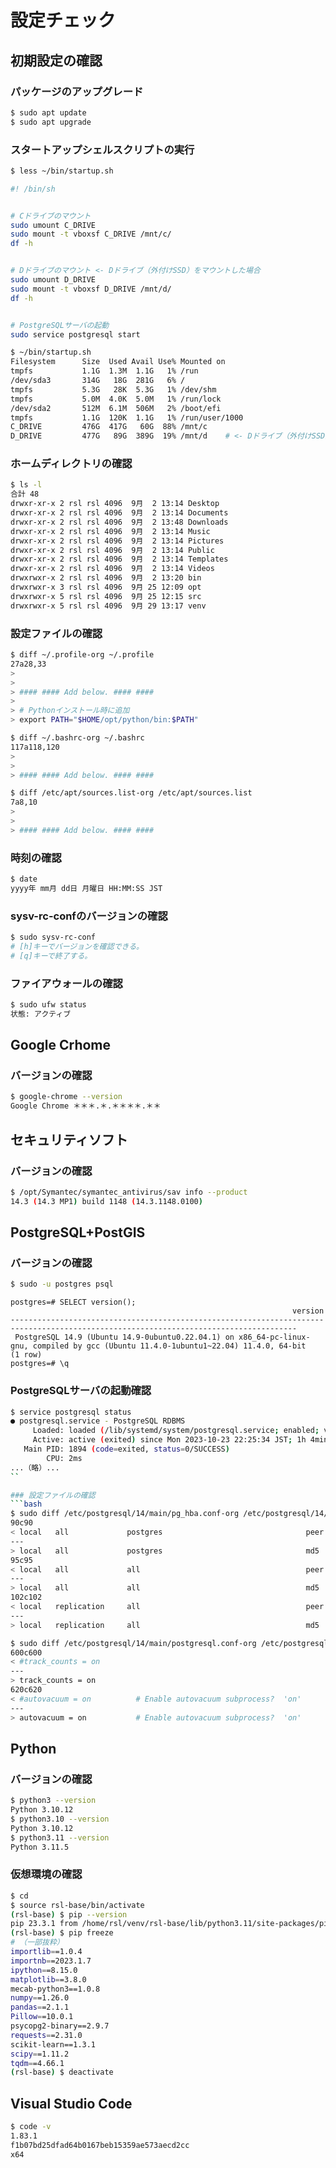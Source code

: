 # 設定チェック

## 初期設定の確認

### パッケージのアップグレード
```bash
$ sudo apt update
$ sudo apt upgrade
```

### スタートアップシェルスクリプトの実行
```bash
$ less ~/bin/startup.sh
```

```bash
#! /bin/sh


# Cドライブのマウント
sudo umount C_DRIVE
sudo mount -t vboxsf C_DRIVE /mnt/c/
df -h


# Dドライブのマウント <- Dドライブ（外付けSSD）をマウントした場合
sudo umount D_DRIVE
sudo mount -t vboxsf D_DRIVE /mnt/d/
df -h


# PostgreSQLサーバの起動
sudo service postgresql start
```

```bash
$ ~/bin/startup.sh 
Filesystem      Size  Used Avail Use% Mounted on
tmpfs           1.1G  1.3M  1.1G   1% /run
/dev/sda3       314G   18G  281G   6% /
tmpfs           5.3G   28K  5.3G   1% /dev/shm
tmpfs           5.0M  4.0K  5.0M   1% /run/lock
/dev/sda2       512M  6.1M  506M   2% /boot/efi
tmpfs           1.1G  120K  1.1G   1% /run/user/1000
C_DRIVE         476G  417G   60G  88% /mnt/c
D_DRIVE         477G   89G  389G  19% /mnt/d    # <- Dドライブ（外付けSSD）をマウントした場合
```

### ホームディレクトリの確認
```bash
$ ls -l
合計 48
drwxr-xr-x 2 rsl rsl 4096  9月  2 13:14 Desktop
drwxr-xr-x 2 rsl rsl 4096  9月  2 13:14 Documents
drwxr-xr-x 2 rsl rsl 4096  9月  2 13:48 Downloads
drwxr-xr-x 2 rsl rsl 4096  9月  2 13:14 Music
drwxr-xr-x 2 rsl rsl 4096  9月  2 13:14 Pictures
drwxr-xr-x 2 rsl rsl 4096  9月  2 13:14 Public
drwxr-xr-x 2 rsl rsl 4096  9月  2 13:14 Templates
drwxr-xr-x 2 rsl rsl 4096  9月  2 13:14 Videos
drwxrwxr-x 2 rsl rsl 4096  9月  2 13:20 bin
drwxrwxr-x 3 rsl rsl 4096  9月 25 12:09 opt
drwxrwxr-x 5 rsl rsl 4096  9月 25 12:15 src
drwxrwxr-x 5 rsl rsl 4096  9月 29 13:17 venv
```

### 設定ファイルの確認
```bash
$ diff ~/.profile-org ~/.profile
27a28,33
> 
> 
> #### #### Add below. #### ####
> 
> # Pythonインストール時に追加
> export PATH="$HOME/opt/python/bin:$PATH"
```

```bash
$ diff ~/.bashrc-org ~/.bashrc
117a118,120
> 
> 
> #### #### Add below. #### ####
```

```bash
$ diff /etc/apt/sources.list-org /etc/apt/sources.list
7a8,10
> 
> 
> #### #### Add below. #### ####
```

### 時刻の確認
```bash
$ date
yyyy年 mm月 dd日 月曜日 HH:MM:SS JST
```

### sysv-rc-confのバージョンの確認
```bash
$ sudo sysv-rc-conf
# [h]キーでバージョンを確認できる。
# [q]キーで終了する。
```

### ファイアウォールの確認
```bash
$ sudo ufw status
状態: アクティブ
```

## Google Crhome

### バージョンの確認
```bash
$ google-chrome --version
Google Chrome ＊＊＊.＊.＊＊＊＊.＊＊ 
```

## セキュリティソフト

### バージョンの確認
```bash
$ /opt/Symantec/symantec_antivirus/sav info --product
14.3 (14.3 MP1) build 1148 (14.3.1148.0100)
```

## PostgreSQL+PostGIS

### バージョンの確認
```bash
$ sudo -u postgres psql
```

```pgsql
postgres=# SELECT version();
                                                               version                                                                
--------------------------------------------------------------------------------------------------------------------------------------
 PostgreSQL 14.9 (Ubuntu 14.9-0ubuntu0.22.04.1) on x86_64-pc-linux-gnu, compiled by gcc (Ubuntu 11.4.0-1ubuntu1~22.04) 11.4.0, 64-bit
(1 row)
postgres=# \q
```

### PostgreSQLサーバの起動確認
```bash
$ service postgresql status
● postgresql.service - PostgreSQL RDBMS
     Loaded: loaded (/lib/systemd/system/postgresql.service; enabled; vendor pr>
     Active: active (exited) since Mon 2023-10-23 22:25:34 JST; 1h 4min ago
   Main PID: 1894 (code=exited, status=0/SUCCESS)
        CPU: 2ms
...（略）...
``

### 設定ファイルの確認
```bash
$ sudo diff /etc/postgresql/14/main/pg_hba.conf-org /etc/postgresql/14/main/pg_hba.conf
90c90
< local   all             postgres                                peer
---
> local   all             postgres                                md5
95c95
< local   all             all                                     peer
---
> local   all             all                                     md5
102c102
< local   replication     all                                     peer
---
> local   replication     all                                     md5
```

```bash
$ sudo diff /etc/postgresql/14/main/postgresql.conf-org /etc/postgresql/14/main/postgresql.conf
600c600
< #track_counts = on
---
> track_counts = on
620c620
< #autovacuum = on			# Enable autovacuum subprocess?  'on'
---
> autovacuum = on			# Enable autovacuum subprocess?  'on'
```

## Python

### バージョンの確認
```bash
$ python3 --version
Python 3.10.12
$ python3.10 --version
Python 3.10.12
$ python3.11 --version
Python 3.11.5
```

### 仮想環境の確認
```bash
$ cd
$ source rsl-base/bin/activate
(rsl-base) $ pip --version
pip 23.3.1 from /home/rsl/venv/rsl-base/lib/python3.11/site-packages/pip (python 3.11)
(rsl-base) $ pip freeze
# （一部抜粋）
importlib==1.0.4
importnb==2023.1.7
ipython==8.15.0
matplotlib==3.8.0
mecab-python3==1.0.8
numpy==1.26.0
pandas==2.1.1
Pillow==10.0.1
psycopg2-binary==2.9.7
requests==2.31.0
scikit-learn==1.3.1
scipy==1.11.2
tqdm==4.66.1
(rsl-base) $ deactivate
```

## Visual Studio Code
```bash
$ code -v
1.83.1
f1b07bd25dfad64b0167beb15359ae573aecd2cc
x64
```




